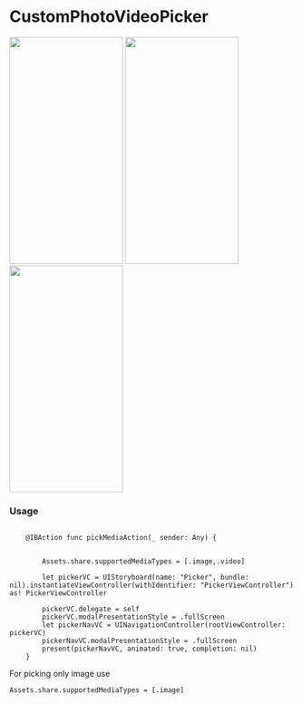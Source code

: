 # CustomPhotoVideoPicker

<p float="left">
 <img src="https://user-images.githubusercontent.com/29371886/145667507-4fd26399-8abf-492a-93e6-2a00131df508.png" data-canonical-src="https://gyazo.com/eb5c5741b6a9a16c692170a41a49c858.png" width="200" height="400" />
 
   <img src="https://user-images.githubusercontent.com/29371886/145667597-3b2326bb-4ac2-422b-8900-9a1782b81d69.png" data-canonical-src="https://gyazo.com/eb5c5741b6a9a16c692170a41a49c858.png" width="200" height="400" />
 
  <img src="https://user-images.githubusercontent.com/29371886/145667641-95d8ea13-ed01-430c-8f28-a1c35a730654.png" data-canonical-src="https://gyazo.com/eb5c5741b6a9a16c692170a41a49c858.png" width="200" height="400" />
 
</p>


### Usage

```
    
    @IBAction func pickMediaAction(_ sender: Any) {
        
        
        Assets.share.supportedMediaTypes = [.image,.video]
        
        let pickerVC = UIStoryboard(name: "Picker", bundle: nil).instantiateViewController(withIdentifier: "PickerViewController") as! PickerViewController
        
        pickerVC.delegate = self
        pickerVC.modalPresentationStyle = .fullScreen
        let pickerNavVC = UINavigationController(rootViewController: pickerVC)
        pickerNavVC.modalPresentationStyle = .fullScreen
        present(pickerNavVC, animated: true, completion: nil)
    }

```
For picking only image use
```
Assets.share.supportedMediaTypes = [.image]
```
